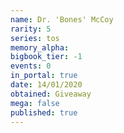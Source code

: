 ```yaml
---
name: Dr. 'Bones' McCoy
rarity: 5
series: tos
memory_alpha:
bigbook_tier: -1
events: 0
in_portal: true
date: 14/01/2020
obtained: Giveaway
mega: false
published: true
---
```



